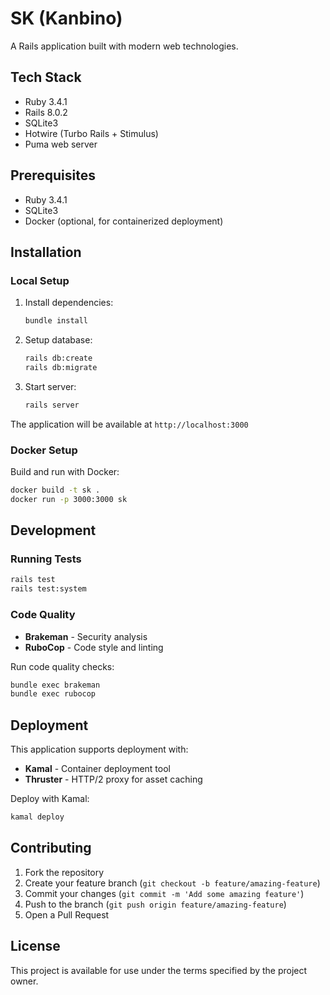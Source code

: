 # SK (Kanbino)

A Rails application built with modern web technologies.

## Tech Stack

- Ruby 3.4.1
- Rails 8.0.2
- SQLite3
- Hotwire (Turbo Rails + Stimulus)
- Puma web server

## Prerequisites

- Ruby 3.4.1
- SQLite3
- Docker (optional, for containerized deployment)

## Installation

### Local Setup

1. Install dependencies:
   ```bash
   bundle install
   ```

2. Setup database:
   ```bash
   rails db:create
   rails db:migrate
   ```

3. Start server:
   ```bash
   rails server
   ```

The application will be available at `http://localhost:3000`

### Docker Setup

Build and run with Docker:
```bash
docker build -t sk .
docker run -p 3000:3000 sk
```

## Development

### Running Tests

```bash
rails test
rails test:system
```

### Code Quality

- **Brakeman** - Security analysis
- **RuboCop** - Code style and linting

Run code quality checks:
```bash
bundle exec brakeman
bundle exec rubocop
```

## Deployment

This application supports deployment with:
- **Kamal** - Container deployment tool
- **Thruster** - HTTP/2 proxy for asset caching

Deploy with Kamal:
```bash
kamal deploy
```

## Contributing

1. Fork the repository
2. Create your feature branch (`git checkout -b feature/amazing-feature`)
3. Commit your changes (`git commit -m 'Add some amazing feature'`)
4. Push to the branch (`git push origin feature/amazing-feature`)
5. Open a Pull Request

## License

This project is available for use under the terms specified by the project owner.
